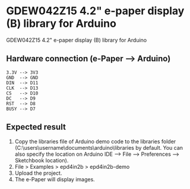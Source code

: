 # GDEW042Z15 4.2" e-paper display (B) library for Arduino
GDEW042Z15 4.2" e-paper display (B) library for Arduino
## Hardware connection (e-Paper --> Arduino)
    3.3V --> 3V3
    GND  --> GND
    DIN  --> D11
    CLK  --> D13
    CS   --> D10
    DC   --> D9
    RST  --> D8
    BUSY --> D7
## Expected result
1.  Copy the libraries file of Arduino demo code to the libraries folder 
    (C:\users\username\documents\arduino\libraries by default. You can also 
    specify the location on 
    Arduino IDE --> File --> Preferences --> Sketchbook location).
2.  File > Examples > epd4in2b > epd4in2b-demo
3.  Upload the project.
4.  The e-Paper will display images.

